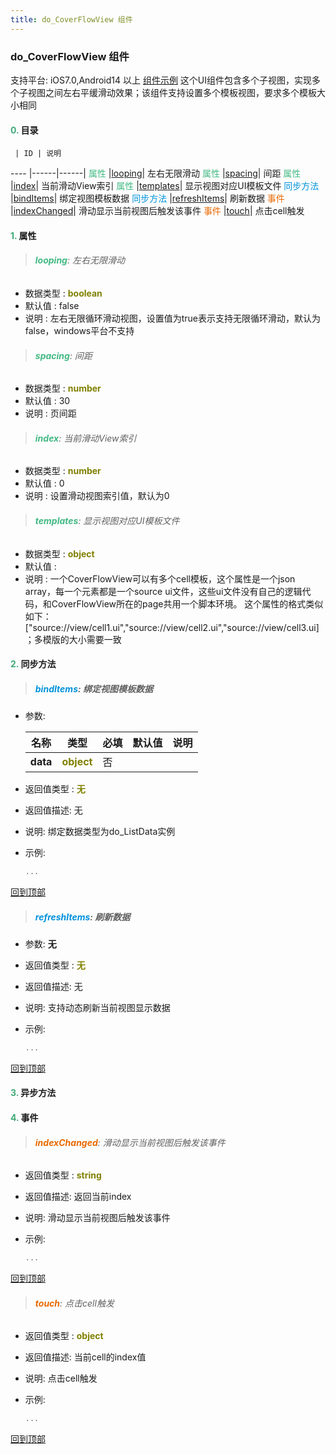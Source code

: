 ```yaml
---
title: do_CoverFlowView 组件
---
```


### do_CoverFlowView 组件

 支持平台: iOS7.0,Android14 以上
 [组件示例](https://github.com/do-api/docs-example/tree/master/source/view/do_CoverFlowView)
 这个UI组件包含多个子视图，实现多个子视图之间左右平缓滑动效果；该组件支持设置多个模板视图，要求多个模板大小相同

#### <font color ='#40A977'>**0.**</font> 目录

     | ID | 说明
---- |------|------|
<font color ='#42b983'>属性</font>  |[looping](#looping)| 左右无限滑动
<font color ='#42b983'>属性</font>  |[spacing](#spacing)| 间距
<font color ='#42b983'>属性</font>  |[index](#index)| 当前滑动View索引
<font color ='#42b983'>属性</font>  |[templates](#templates)| 显示视图对应UI模板文件
<font color ='#0092db'>同步方法</font>  |[bindItems](#bindItems)| 绑定视图模板数据
<font color ='#0092db'>同步方法</font>  |[refreshItems](#refreshItems)| 刷新数据
<font color ='#e96900'>事件</font>  |[indexChanged](#indexChanged)| 滑动显示当前视图后触发该事件
<font color ='#e96900'>事件</font>  |[touch](#touch)| 点击cell触发

#### <font color ='#40A977'>**1.**</font> 属性

>###### <span id=looping><font color ='#42b983'>**looping**</font></span>: 左右无限滑动

- 数据类型 : <font color ='#808000'>**boolean**</font>
- 默认值 : false
- 说明 : 左右无限循环滑动视图，设置值为true表示支持无限循环滑动，默认为false，windows平台不支持

>###### <span id=spacing><font color ='#42b983'>**spacing**</font></span>: 间距

- 数据类型 : <font color ='#808000'>**number**</font>
- 默认值 : 30
- 说明 : 页间距

>###### <span id=index><font color ='#42b983'>**index**</font></span>: 当前滑动View索引

- 数据类型 : <font color ='#808000'>**number**</font>
- 默认值 : 0
- 说明 : 设置滑动视图索引值，默认为0

>###### <span id=templates><font color ='#42b983'>**templates**</font></span>: 显示视图对应UI模板文件

- 数据类型 : <font color ='#808000'>**object**</font>
- 默认值 : 
- 说明 : 一个CoverFlowView可以有多个cell模板，这个属性是一个json array，每一个元素都是一个source ui文件，这些ui文件没有自己的逻辑代码，和CoverFlowView所在的page共用一个脚本环境。
这个属性的格式类似如下：
["source://view/cell1.ui","source://view/cell2.ui","source://view/cell3.ui]；多模版的大小需要一致

#### <font color ='#40A977'>**2.**</font> 同步方法

>##### <span id=bindItems><font color ='#0092db'>**bindItems**</font></span>: 绑定视图模板数据

- 参数:

  名称 | 类型 |必填|默认值|说明
  ---- |-------------  |--------------|--------|------
  **data** |<font color ='#808000'>**object**</font> | 否 | |
- 返回值类型 : <font color ='#808000'>**无**</font>
- 返回值描述: 无
- 说明: 绑定数据类型为do_ListData实例
- 示例:

  ```javascript
  ...

  ```

[回到顶部](#top)

>##### <span id=refreshItems><font color ='#0092db'>**refreshItems**</font></span>: 刷新数据

- 参数: **无**
- 返回值类型 : <font color ='#808000'>**无**</font>
- 返回值描述: 无
- 说明: 支持动态刷新当前视图显示数据
- 示例:

  ```javascript
  ...

  ```

[回到顶部](#top)

#### <font color ='#40A977'>**3.**</font> 异步方法


#### <font color ='#40A977'>**4.**</font> 事件

>###### <span id=indexChanged><font color ='#e96900'>**indexChanged**</font></span>: 滑动显示当前视图后触发该事件

- 返回值类型 : <font color ='#808000'>**string**</font>
- 返回值描述: 返回当前index
- 说明: 滑动显示当前视图后触发该事件
- 示例:

  ```javascript
  ...

  ```

[回到顶部](#top)

>###### <span id=touch><font color ='#e96900'>**touch**</font></span>: 点击cell触发

- 返回值类型 : <font color ='#808000'>**object**</font>
- 返回值描述: 当前cell的index值
- 说明: 点击cell触发
- 示例:

  ```javascript
  ...

  ```

[回到顶部](#top)


